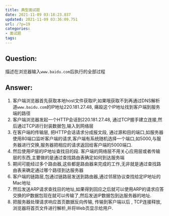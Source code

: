 ```yaml
---
title: 典型面试题
date: 2021-11-09 03:18:23.837
updated: 2021-11-09 03:36:09.751
url: /?p=19
categories: 
- 面试题
tags: 
---
```


## Question: 

描述在浏览器输入`www.baidu.com`后执行的全部过程

## Answer:

1. 客户端浏览器首先获取本地host文件获取IP,如果哦获取不到再通过DNS解析道`www.baidu.com`的IP地址220.181.27.48, 痛殴这个IP地址找到客户端到服务端的路径
2. 客户端浏览器发起一个HTTP会话到220.181.27.48, 通过TCP握手建立连接,然后通过TCP进行封装数据包,输入到网络层
3. 在客户端的传输层, 把HTTP会话请求分成报文段, 通过源和目的端口,如服务器使用80端口监听客户端的请求,客户端有系统随机选择一个端口,如5000,与服务器进行交换,服务器把相应的请求返回给客户端的5000端口.
4. 然后使用IP层的IP地址查找目的段. 客户端的网络层不用关心应用层或者传输层的东西,主要做的是通过查找路由表确定如何到达服务端
5. 期间可能经过多个路由器,这些都是路由器来完成的工作,无非就是通过查找路由表来确定通过哪个路径到达服务器
6. 客户端的链路层,包通过链路层发送到路由器,通过邻居协议查找给定IP地址的Mac地址
7. 然后发送ARP请求查找目的地址,如果得到回应之后就可以使用ARP的请求应答交换的IP数据包现在就可以传输了,然后发送IP数据包到达服务器的地址.
8. 把服务器处理请求响应首页数据反向传输, 传输到客户端以后 , TCP连接释放,浏览器将首页文件进行解析,并将Web页显示给用户.